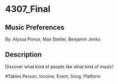 # 4307_Final
## Music Preferences
By: Alyssa Ponce, Max Stetter, Benjamin Jenks

## Description
Discover what kind of people like what kind of music!

#Tables
Person, Income, Event, Song, Platform

